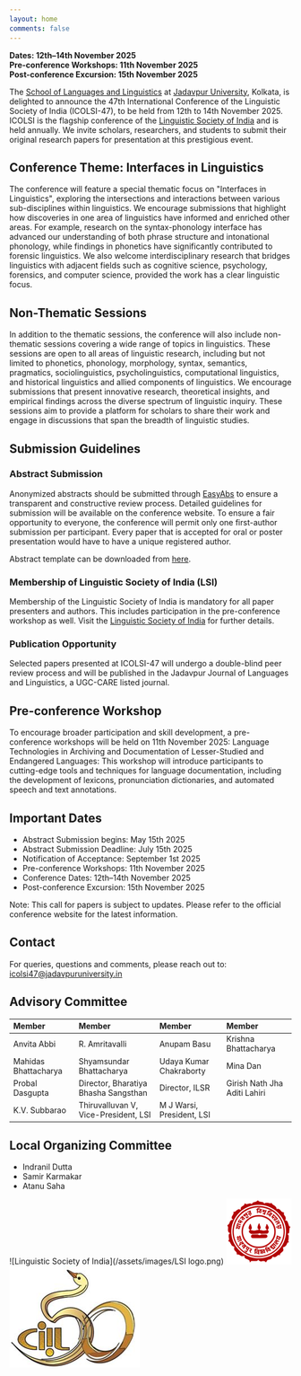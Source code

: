 ```yaml
---
layout: home
comments: false
---
```

**Dates: 12th–14th November 2025**  
**Pre-conference Workshops: 11th November 2025**  
**Post-conference Excursion: 15th November 2025**

The [School of Languages and Linguistics](https://jadavpuruniversity.in/academics/school-of-languages-and-linguistics/) at [Jadavpur University](https://jadavpuruniversity.in), Kolkata, is delighted to announce the 47th International Conference of the Linguistic Society of India (ICOLSI-47), to be held from 12th to 14th November 2025. ICOLSI is the flagship conference of the [Linguistic Society of India](https://www.lsi.org.in) and is held annually. We invite scholars, researchers, and students to submit their original research papers for presentation at this prestigious event.

## Conference Theme: Interfaces in Linguistics

The conference will feature a special thematic focus on "Interfaces in Linguistics", exploring the intersections and interactions between various sub-disciplines within linguistics. We encourage submissions that highlight how discoveries in one area of linguistics have informed and enriched other areas. For example, research on the syntax-phonology interface has advanced our understanding of both phrase structure and intonational phonology, while findings in phonetics have significantly contributed to forensic linguistics. We also welcome interdisciplinary research that bridges linguistics with adjacent fields such as cognitive science, psychology, forensics, and computer science, provided the work has a clear linguistic focus.

## Non-Thematic Sessions

In addition to the thematic sessions, the conference will also include non-thematic sessions covering a wide range of topics in linguistics. These sessions are open to all areas of linguistic research, including but not limited to phonetics, phonology, morphology, syntax, semantics, pragmatics, sociolinguistics, psycholinguistics, computational linguistics, and historical linguistics and allied components of linguistics. We encourage submissions that present innovative research, theoretical insights, and empirical findings across the diverse spectrum of linguistic inquiry. These sessions aim to provide a platform for scholars to share their work and engage in discussions that span the breadth of linguistic studies.

## Submission Guidelines

### Abstract Submission

Anonymized abstracts should be submitted through [EasyAbs](https://easyabs.linguistlist.org/submit/ICOLSI-47/) to ensure a transparent and constructive review process. Detailed guidelines for submission will be available on the conference website. To ensure a fair opportunity to everyone, the conference will permit only one first-author submission per participant. Every paper that is accepted for oral or poster presentation would have to have a unique registered author.

Abstract template can be downloaded from [here](ICOLSI-47-CfP.docx).

### Membership of Linguistic Society of India (LSI)

Membership of the Linguistic Society of India is mandatory for all paper presenters and authors. This includes participation in the pre-conference workshop as well. Visit the [Linguistic Society of India](https://www.lsi.org.in) for further details.

### Publication Opportunity

Selected papers presented at ICOLSI-47 will undergo a double-blind peer review process and will be published in the Jadavpur Journal of Languages and Linguistics, a UGC-CARE listed journal.

## Pre-conference Workshop

To encourage broader participation and skill development, a pre-conference workshops will be held on 11th November 2025:
Language Technologies in Archiving and Documentation of Lesser-Studied and Endangered Languages: This workshop will introduce participants to cutting-edge tools and techniques for language documentation, including the development of lexicons, pronunciation dictionaries, and automated speech and text annotations.

## Important Dates

- Abstract Submission begins: May 15th 2025
- Abstract Submission Deadline: July 15th 2025
- Notification of Acceptance: September 1st 2025
- Pre-conference Workshops: 11th November 2025  
- Conference Dates: 12th–14th November 2025  
- Post-conference Excursion: 15th November 2025  

Note: This call for papers is subject to updates. Please refer to the official conference website for the latest information.

## Contact
For queries, questions and comments, please reach out to: <icolsi47@jadavpuruniversity.in>

## Advisory Committee

| Member                                   | Member                                   | Member                                     | Member                                   |
| :------------------------------------------| :------------------------------------------| :--------------------------------------------| :------------------------------------------|
| Anvita Abbi                              | R. Amritavalli                           | Anupam Basu                                | Krishna Bhattacharya                     |
| Mahidas Bhattacharya                     | Shyamsundar Bhattacharya                 | Udaya Kumar Chakraborty                    | Mina Dan                                 |
| Probal Dasgupta                          | Director, Bharatiya Bhasha Sangsthan     | Director, ILSR                             | Girish Nath Jha               Aditi Lahiri                             | Abhinav K Mishra, Secretary, LSI                         |    Awadhesh K Mishra        |      Shailendra Mohan, Director, CIIL         | B.N. Pattanayak                          | Pramod Pandey                              | Achla M. Raina                           |  Pabitra Sarkar                           | Sobha Satyanath                          | R C Sharma  |  Aejaz M Sheikh                             | Sunandan Kumar Sen                       | Gautam Sengupta                          | Chungkham Yashawanta Singh               | Udaya Narayan Singh                        | Krzysztof Stronski                       |
| K.V. Subbarao                            | Thiruvalluvan V, Vice-President, LSI     | M J Warsi, President, LSI                  |                                          |


## Local Organizing Committee
- Indranil Dutta
- Samir Karmakar
- Atanu Saha


![Linguistic Society of India](/assets/images/LSI logo.png)
![Jadavpur University](/assets/images/JU_logo.png)
![Central Institute of Indian Languages](/assets/images/ciil.png)



